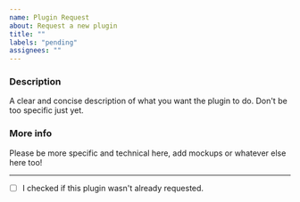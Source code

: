 ```yaml
---
name: Plugin Request
about: Request a new plugin
title: ""
labels: "pending"
assignees: ""
---
```


<!--
  Please don't edit the template structure, just fill out the required information by replacing the text under each header.
-->

### Description

A clear and concise description of what you want the plugin to do. Don't be too specific just yet.

### More info

Please be more specific and technical here, add mockups or whatever else here too!

---

<!--
  Put "x" between the squared brackets, this is to ensure you consciously agree to the below.
-->

- [ ] I checked if this plugin wasn't already requested.
